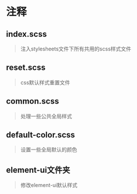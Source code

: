 # 注释

## index.scss

> 注入stylesheets文件下所有共用的scss样式文件

## reset.scss

> css默认样式重置文件

## common.scss

> 处理一些公共全局样式

## default-color.scss

> 设置一些全局默认的颜色

## element-ui文件夹

> 修改element-ui默认样式